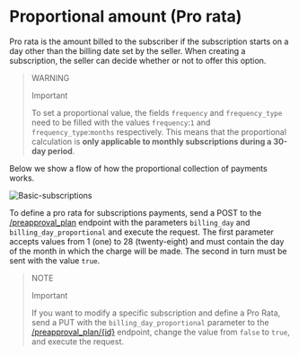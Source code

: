 # Proportional amount (Pro rata)

Pro rata is the amount billed to the subscriber if the subscription starts on a day other than the billing date set by the seller. When creating a subscription, the seller can decide whether or not to offer this option.

> WARNING
>
> Important
>
> To set a proportional value, the fields `frequency` and `frequency_type` need to be filled with the values `frequency`:`1` and `frequency_type`:`months` respectively. This means that the proportional calculation is **only applicable to monthly subscriptions during a 30-day period**.

Below we show a flow of how the proportional collection of payments works.

![Basic-subscriptions](subscriptions/linea-cobro-EN.png)

To define a pro rata for subscriptions payments, send a POST to the [/preapproval_plan](https://www.mercadopago[FAKER][URL][DOMAIN]/developers/en/reference/subscriptions/_preapproval_plan/post) endpoint with the parameters `billing_day` and `billing_day_proportional` and execute the request. The first parameter accepts values from 1 (one) to 28 (twenty-eight) and must contain the day of the month in which the charge will be made. The second in turn must be sent with the value `true`. 

> NOTE
>
> Important
>
> If you want to modify a specific subscription and define a Pro Rata, send a PUT with the `billing_day_proportional` parameter to the [/preapproval_plan/{id}](https://www.mercadopago[FAKER][URL][DOMAIN]/developers/en/reference/subscriptions/_preapproval_plan_id/put) endpoint, change the value from `false` to `true`, and execute the request.